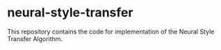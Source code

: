 # neural-style-transfer
This repository contains the code for implementation of the Neural Style Transfer Algorithm. 
